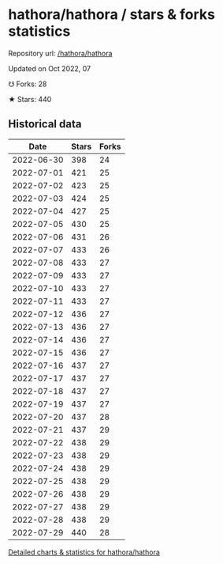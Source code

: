 # hathora/hathora / stars & forks statistics

Repository url: [/hathora/hathora](https://github.com/hathora/hathora)

Updated on Oct 2022, 07

☋ Forks: 28

★ Stars: 440

## Historical data
| Date | Stars | Forks |
|------|-------|-------|
| 2022-06-30 | 398 | 24 | 
| 2022-07-01 | 421 | 25 | 
| 2022-07-02 | 423 | 25 | 
| 2022-07-03 | 424 | 25 | 
| 2022-07-04 | 427 | 25 | 
| 2022-07-05 | 430 | 25 | 
| 2022-07-06 | 431 | 26 | 
| 2022-07-07 | 433 | 26 | 
| 2022-07-08 | 433 | 27 | 
| 2022-07-09 | 433 | 27 | 
| 2022-07-10 | 433 | 27 | 
| 2022-07-11 | 433 | 27 | 
| 2022-07-12 | 436 | 27 | 
| 2022-07-13 | 436 | 27 | 
| 2022-07-14 | 436 | 27 | 
| 2022-07-15 | 436 | 27 | 
| 2022-07-16 | 437 | 27 | 
| 2022-07-17 | 437 | 27 | 
| 2022-07-18 | 437 | 27 | 
| 2022-07-19 | 437 | 27 | 
| 2022-07-20 | 437 | 28 | 
| 2022-07-21 | 437 | 29 | 
| 2022-07-22 | 438 | 29 | 
| 2022-07-23 | 438 | 29 | 
| 2022-07-24 | 438 | 29 | 
| 2022-07-25 | 438 | 29 | 
| 2022-07-26 | 438 | 29 | 
| 2022-07-27 | 438 | 29 | 
| 2022-07-28 | 438 | 29 | 
| 2022-07-29 | 440 | 28 | 


[Detailed charts & statistics for hathora/hathora](https://reviewgithub.com/rep/hathora/hathora)
